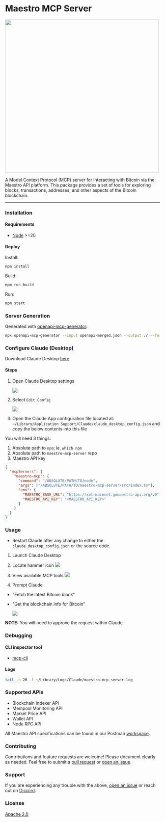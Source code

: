# Maestro MCP Server

<img src="https://github.com/user-attachments/assets/98413b13-42c0-4438-9231-e61cdb946039" width="500"><br />

A Model Context Protocol (MCP) server for interacting with Bitcoin via the Maestro API platform. This package provides a set of tools for exploring blocks, transactions, addresses, and other aspects of the Bitcoin blockchain.

---

### Installation

#### Requirements

- [Node](https://nodejs.org/en) >=20

#### Deploy

Install:

```bash
npm install
```

Build:

```bash
npm run build
```

Run:

```bash
npm start
```

### Server Generation

Generated with [openapi-mcp-generator](https://github.com/harsha-iiiv/openapi-mcp-generator):

```bash
npx openapi-mcp-generator --input openapi-merged.json --output ./ --force
```

### Configure Claude (Desktop)

Download Claude Desktop [here](https://claude.ai/download).

#### Steps

1. Open Claude Desktop settings

   ![](https://github.com/user-attachments/assets/2112c203-ae28-4a97-881a-b98a629c7809)

2. Select `Edit Config`

   ![](https://github.com/user-attachments/assets/23a2faf2-d634-4cbd-ba6c-b62a1aeb18b8)

3. Open the Claude App configuration file located at: `~/Library/Application Support/Claude/claude_desktop_config.json` and copy the below contents into this file

You will need 3 things:

1. Absolute path to `npm`; ie, `which npm`
2. Absolute path to `maestro-mcp-server` repo
3. Maestro API key

```json
{
  "mcpServers": {
    "maestro-mcp": {
      "command": "/ABSOLUTE/PATH/TO/node",
      "args": ["/ABSOLUTE/PATH/TO/maestro-mcp-server/src/index.ts"],
      "env": {
        "MAESTRO_BASE_URL": "https://xbt-mainnet.gomaestro-api.org/v0",
        "MAESTRO_API_KEY": "<MAESTRO_API_KEY>"
      }
    }
  }
}
```

### Usage

- Restart Claude after any change to either the `claude_desktop_config.json` or the source code.

1. Launch Claude Desktop

2. Locate hammer icon
   ![](https://github.com/user-attachments/assets/21bdf2a4-eaaf-47fb-b613-b24a6624b6d6)

3. View available MCP tools
   ![](https://github.com/user-attachments/assets/690c7a01-1454-4e7c-970d-bb05e55ae1c2)

4. Prompt Claude

- "Fetch the latest Bitcoin block"
- "Get the blockchain info for Bitcoin"

  ![](https://github.com/user-attachments/assets/5389404c-0c42-4e30-abba-80c3a618f9dd)

**NOTE:** You will need to approve the request within Claude.

### Debugging

#### CLI inspector tool

- [mcp-cli](https://github.com/wong2/mcp-cli)

#### Logs

```bash
tail -n 20 -f ~/Library/Logs/Claude/maestro-mcp-server.log
```

### Supported APIs

- Blockchain Indexer API
- Mempool Monitoring API
- Market Price API
- Wallet API
- Node RPC API

All Maestro API specifications can be found in our Postman [workspace](https://www.postman.com/go-maestro/maestro-api/overview).

### Contributing

Contributions and feature requests are welcome! Please document clearly as needed. Feel free to submit a [pull request](https://github.com/maestro-org/maestro-mcp/compare) or [open an issue](https://github.com/maestro-org/maestro-mcp/issues/new).

### Support

If you are experiencing any trouble with the above, [open an issue](https://github.com/maestro-org/maestro-mcp/issues/new) or reach out on [Discord](https://discord.gg/ES2rDhBJt3).

### License

[Apache 2.0](#license)
